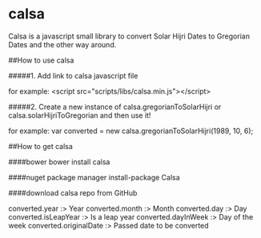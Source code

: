 # calsa
Calsa is a javascript small library to convert Solar Hijri Dates to Gregorian Dates and the other way around.

##How to use calsa

#####1. Add link to calsa javascript file 

for example:
&lt;script src="scripts/libs/calsa.min.js"&gt;&lt;/script&gt;

#####2. Create a new instance of calsa.gregorianToSolarHijri or calsa.solarHijriToGregorian and then use it!

for example:
var converted = new calsa.gregorianToSolarHijri(1989, 10, 6);

##How to get calsa

####bower
bower install calsa


####nuget package manager
install-package Calsa

####download calsa repo from GitHub

converted.year :> Year
converted.month :> Month
converted.day :> Day
converted.isLeapYear :> Is a leap year
converted.dayInWeek :> Day of the week
converted.originalDate :> Passed date to be converted